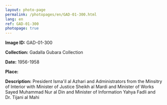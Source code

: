 ```yaml
---
layout: photo-page
permalink: /photopages/en/GAD-01-300.html
lang: en
ref: GAD-01-300
photopage: true
---
```


**Image ID:** GAD-01-300

**Collection:** Gadalla Gubara Collection

**Date:** 1956-1958

**Place:**

**Description:** President Isma'il al Azhari and Administrators from the Minsitry of Interior with Minister of Justice Sheikh al Mardi and Minister of Works Sayed Muhammad Nur al Din and Minister of Information Yahya Fadli and Dr. Tijani al Mahi

